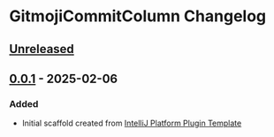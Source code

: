 <!-- Keep a Changelog guide -> https://keepachangelog.com -->

# GitmojiCommitColumn Changelog

## [Unreleased]

## [0.0.1] - 2025-02-06

### Added

- Initial scaffold created from [IntelliJ Platform Plugin Template](https://github.com/JetBrains/intellij-platform-plugin-template)

[Unreleased]: https://github.com/Yorik56/GitmojiCommitColumn/compare/v0.0.1...HEAD
[0.0.1]: https://github.com/Yorik56/GitmojiCommitColumn/commits/v0.0.1
